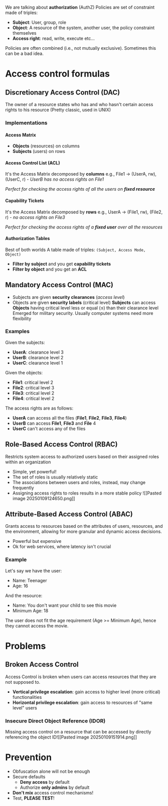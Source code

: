 We are talking about **authorization** (AuthZ)
Policies are set of constraint made of triples:
- **Subject**: User, group, role
- **Object**: A resource of the system, another user, the policy constraint themselves
- **Access right**: read, write, execute etc...

Policies are often combined (i.e., not mutually exclusive). Sometimes this can be a bad idea.

# Access control formulas
## Discretionary Access Control (DAC)
The owner of a resource states who has and who hasn't certain access rights to his resource (Pretty classic, used in UNIX)
### Implementations
#### Access Matrix
- **Objects** (resources) on columns
- **Subjects** (users) on rows
#### Access Control List (ACL)
It's the Access Matrix decomposed by **columns**
e.g., File1 -> (UserA, rw), (UserC, r) - *UserB has no access rights on File1* 

*Perfect for checking the access rights of all the users on **fixed resource***

#### Capability Tickets
It's the Access Matrix decomposed by **rows**
e.g., UserA -> (File1, rw), (File2, r) - *no access rights on File3*

*Perfect for checking the access rights of a **fixed user** over all the resources*

#### Authorization Tables
Best of both worlds
A table made of triples: `(Subject, Access Mode, Object)`
- **Filter by subject** and you get **capability tickets**
- **Filter by object** and you get an **ACL**
## Mandatory Access Control (MAC)
- Subjects are given **security clearances** (*access level*)
- Objects are given **security labels** (critical level)
**Subjects** can access **Objects** having critical level less or equal ($\le$) than their clearance level
Emerged for military security. Usually computer systems need more flexibility
### Examples
Given the subjects:
- **UserA**: clearance level 3
- **UserB**: clearance level 2
- **UserC**: clearance level 1

Given the objects:
- **File1**: critical level 2
- **File2**: critical level 3
- **File3**: critical level 2
- **File4**: critical level 2

The access rights are as follows:
- **UserA** can access all the files (**File1**, **File2**, **File3**, **File4**)
- **UserB** can access **File1**, **File3** and **File** 4
- **UserC** can't access any of the files
## Role-Based Access Control (RBAC)
Restricts system access to authorized users based on their assigned roles within an organization
- Simple, yet powerful!
- The set of roles is usually relatively static
- The associations between users and roles, instead, may change frequently
- Assigning access rights to roles results in a more stable policy
![[Pasted image 20250109124650.png]]
## Attribute-Based Access Control (ABAC)
Grants access to resources based on the attributes of users, resources, and the environment, allowing for more granular and dynamic access decisions.

- Powerful but expensive
- Ok for web services, where latency isn't crucial

### Example
Let's say we have the user:
- Name: Teenager
- Age: 16

And the resource:
- Name: You don't want your child to see this movie
- Minimum Age: 18

The user does not fit the age requirement (Age >= Minimum Age), hence they cannot access the movie.
# Problems
## Broken Access Control
Access Control is broken when users can access resources that they are not supposed to.

- **Vertical privilege escalation**: gain access to higher level (more critical) functionalities
- **Horizontal privilege escalation**: gain access to resources of "same level" users
### Insecure Direct Object Reference (IDOR)
Missing access control on a resource that can be accessed by directly referencing the object ID![[Pasted image 20250109151914.png]]

# Prevention
- Obfuscation alone will not be enough
- Secure defaults
	- **Deny access** by default
	- Authorize **only admins** by default
- **Don't mix** access control mechanisms!
- Test, **PLEASE TEST**!